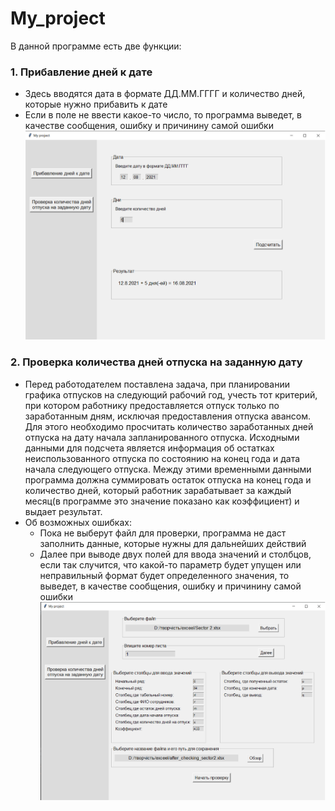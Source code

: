 # My_project
В данной программе есть две функции:
### 1. Прибавление дней к дате
  - Здесь вводятся дата в формате ДД.ММ.ГГГГ и количество дней, которые нужно прибавить к дате
  - Если в поле не ввести какое-то число, то программа выведет, в качестве сообщения, ошибку и  причинину самой ошибки
   ![image1](https://github.com/Lazarev286/My_project/blob/master/images/%D0%91%D0%B5%D0%B7%D1%8B%D0%BC%D1%8F%D0%BD%D0%BD%D1%8B%D0%B92.png)
### 2. Проверка количества дней отпуска на заданную дату
  - Перед работодателем поставлена задача, при планировании графика отпусков на следующий рабочий год, учесть тот критерий, при котором работнику предоставляется отпуск только по заработанным дням, исключая предоставления отпуска авансом. Для этого необходимо просчитать количество заработанных дней отпуска на дату начала запланированного отпуска. Исходными данными для подсчета является информация об остатках неиспользованного отпуска по состоянию на конец года и дата начала следующего отпуска. Между этими временными данными программа должна суммировать остаток отпуска на конец года и количество дней, который работник зарабатывает за каждый месяц(в программе это значение показано как коэффициент) и выдает результат.
  - Об возможных ошибках:
    - Пока не выберут файл для проверки, программа не даст заполнить данные, которые нужны для дальнейших действий
    - Далее при выводе двух полей для ввода значений и столбцов, если так случится, что какой-то параметр будет упущен или неправильный формат будет определенного значения, то           выведет, в качестве сообщения, ошибку и  причинину самой ошибки
  ![image2](https://github.com/Lazarev286/My_project/blob/master/images/%D0%91%D0%B5%D0%B7%D1%8B%D0%BC%D1%8F%D0%BD%D0%BD%D1%8B%D0%B91.png)
   

